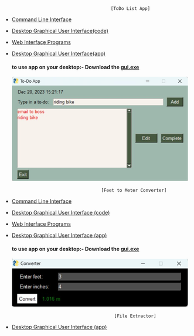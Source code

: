                                              [ToDo List App]
- [Command Line Interface](https://github.com/NiranjanKumarYadav36/App-using-Python/blob/main/ToDo-App/cli.py)                                                                                  
- [Desktop Graphical User Interface(code)](https://github.com/NiranjanKumarYadav36/App-using-Python/blob/main/ToDo/gui.py)
- [Web Interface Programs](https://github.com/NiranjanKumarYadav36/App-using-Python/blob/main/ToDo/webapp.py)
- [Desktop Graphical User Interface(app)](https://github.com/NiranjanKumarYadav36/App-using-Python/blob/main/dist/todo.exe)
  #### to use app on your desktop:- Download the [gui.exe](https://github.com/NiranjanKumarYadav36/App-using-Python/blob/main/dist/todo.exe)

  
  ![](https://github.com/NiranjanKumarYadav36/App-using-Python/blob/main/gui_iamge.jpg)


                                        [Feet to Meter Converter]
- [Command Line Interface]()
- [Desktop Graphical User Interface (code)](https://github.com/NiranjanKumarYadav36/App-using-Python/blob/main/Feet_to_Meter-Converte/converter.py)
- [Web Interface Programs]()                     
- [Desktop Graphical User Interface (app)](https://github.com/NiranjanKumarYadav36/App-using-Python/blob/main/dist/converter.exe)
  #### to use app on your desktop:- Download the [gui.exe](https://github.com/NiranjanKumarYadav36/App-using-Python/blob/main/dist/converter.exe)

  
  ![](https://github.com/NiranjanKumarYadav36/App-using-Python/blob/main/gui_converter.jpg)


                                             [File Extractor]
- [Desktop Graphical User Interface (app)](https://github.com/NiranjanKumarYadav36/App-using-Python/blob/main/File_Extractor/extractor.py)
